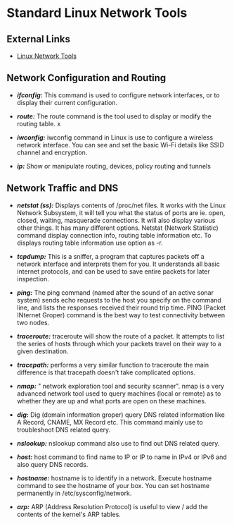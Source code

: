 
# Standard Linux Network Tools

## External Links
* [Linux Network Tools](https://gist.github.com/miglen/70765e663c48ae0544da08c07006791f#ip)

## Network Configuration and Routing

* ***ifconfig:*** This command is used to configure network interfaces, or to display their current configuration. 

* ***route:*** The route command is the tool used to display or modify the routing table. x

* ***iwconfig:*** iwconfig command in Linux is use to configure a wireless network interface. You can see and set the basic Wi-Fi details like SSID channel and encryption.

* ***ip:*** Show or manipulate routing, devices, policy routing and tunnels

## Network Traffic and DNS

* ***netstat (ss):*** Displays contents of /proc/net files. It works with the Linux Network Subsystem, it will tell you what the status of ports are ie. open, closed, waiting, masquerade connections. It will also display various other things. It has many different options. Netstat (Network Statistic) command display connection info, routing table information etc. To displays routing table information use option as -r.

* ***tcpdump:*** This is a sniffer, a program that captures packets off a network interface and interprets them for you. It understands all basic internet protocols, and can be used to save entire packets for later inspection.

* ***ping:*** The ping command (named after the sound of an active sonar system) sends echo requests to the host you specify on the command line, and lists the responses received their round trip time. PING (Packet INternet Groper) command is the best way to test connectivity between two nodes. 

* ***traceroute:*** traceroute will show the route of a packet. It attempts to list the series of hosts through which your packets travel on their way to a given destination. 

* ***tracepath:***  performs a very similar function to traceroute the main difference is that tracepath doesn't take complicated options.

* ***nmap:*** " network exploration tool and security scanner". nmap is a very advanced network tool used to query machines (local or remote) as to whether they are up and what ports are open on these machines.

* ***dig:*** Dig (domain information groper) query DNS related information like A Record, CNAME, MX Record etc. This command mainly use to troubleshoot DNS related query.

* ***nslookup:*** nslookup command also use to find out DNS related query. 

* ***host:*** host command to find name to IP or IP to name in IPv4 or IPv6 and also query DNS records.

* ***hostname:*** hostname is to identify in a network. Execute hostname command to see the hostname of your box. You can set hostname permanently in /etc/sysconfig/network. 

* ***arp:*** ARP (Address Resolution Protocol) is useful to view / add the contents of the kernel's ARP tables. 



